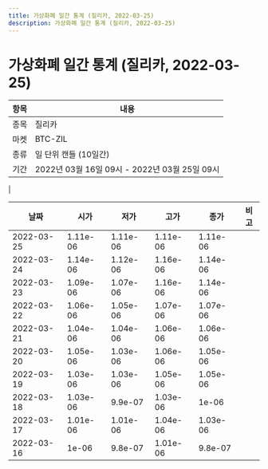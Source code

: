 ```yaml
---
title: 가상화폐 일간 통계 (질리카, 2022-03-25)
description: 가상화폐 일간 통계 (질리카, 2022-03-25)
---
```


가상화폐 일간 통계 (질리카, 2022-03-25)
===

|항목|내용|
|--|--|
|종목|질리카|
|마켓|BTC-ZIL|
|종류|일 단위 캔들 (10일간)|
|기간|2022년 03월 16일 09시 - 2022년 03월 25일 09시
|

|날짜|시가|저가|고가|종가|비고|
|--|--|--|--|--|--|
|2022-03-25|1.11e-06|1.11e-06|1.11e-06|1.11e-06|    |
|2022-03-24|1.14e-06|1.12e-06|1.16e-06|1.14e-06|    |
|2022-03-23|1.09e-06|1.07e-06|1.16e-06|1.14e-06|    |
|2022-03-22|1.06e-06|1.05e-06|1.07e-06|1.07e-06|    |
|2022-03-21|1.04e-06|1.04e-06|1.06e-06|1.06e-06|    |
|2022-03-20|1.05e-06|1.03e-06|1.06e-06|1.05e-06|    |
|2022-03-19|1.03e-06|1.03e-06|1.05e-06|1.05e-06|    |
|2022-03-18|1.03e-06|9.9e-07|1.03e-06|1e-06|    |
|2022-03-17|1.01e-06|1.01e-06|1.04e-06|1.03e-06|    |
|2022-03-16|1e-06|9.8e-07|1.01e-06|9.8e-07|    |
